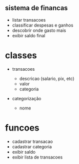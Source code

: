 ## sistema de financas


- listar transacoes
- classificar despesas e ganhos
- descobrir onde gasto mais
- exibir saldo final


# classes

- transacoes
    - descricao (salario, pix, etc)
    - valor
    - categoria

- categorização
    - nome


# funcoes

- cadastrar transacao
- cadastrar categoria
- exibir saldo
- exibir lista de transacoes